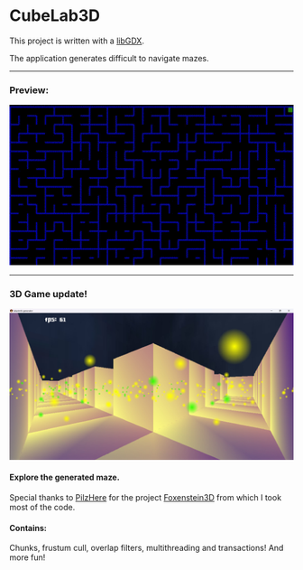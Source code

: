 # CubeLab3D

This project is written with a [libGDX](https://libgdx.com/).

The application generates difficult to navigate mazes.
____

### Preview:
![algorithm](preview.gif)

____

### 3D Game update!
![3dGame](preview.jpg)

#### Explore the generated maze.

Special thanks to [PilzHere](https://github.com/PilzHere) for the project 
[Foxenstein3D](https://github.com/PilzHere/Foxenstein3D) from which I took most of the code.

#### Contains:

Chunks, frustum cull, overlap filters, multithreading and transactions! And more fun!
